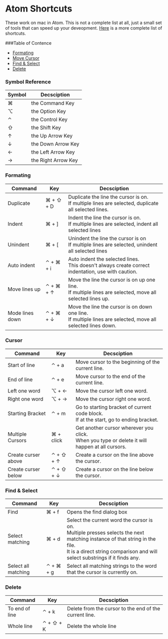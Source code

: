 # Atom Shortcuts
These work on mac in Atom. This is not a complete list at all, just a small set of tools that can speed up your deveopment. [Here](https://github.com/nwinkler/atom-keyboard-shortcuts) is a more complete list of shortcuts.

###Table of Contence
* [Formating](#formating)
* [Move Cursor](#cursor)
* [Find & Select](#find--select)
* [Delete](#delete)

### Symbol Reference
| Symbol       | Decsciption             |
| ------------ | ----------------------- | 
| &#x2318;     | the Command Key			 |
| &#x2325;     | the Option Key          |
| &#x2303;     | the Control Key         |
| &#x21E7;     | the Shift Key           |
| &#x2191;     | the Up Arrow Key        |
| &#x2193;     | the Down Arrow Key      |
| &#x2190;     | the Left Arrow Key      |
| &#x2192;     | the Right Arrow Key     |


### Formating
| Command         | Key                            | Decsciption |
| --------------- | ------------------------------ | ----------- |
| Duplicate       | &#x2318; + &#x21E7; + D        |Duplicate the line the cursor is on. <br> If multiple lines are selected, duplicate all selected lines. |
| Indent          | &#x2318; + ]                   | Indent the line the cursor is on. <br> If multiple lines are selected, indent all selected lines |
| Unindent        | &#x2318; + [                   | Unindent the line the cursor is on <br> If multiple lines are selected, unindent all selected lines |
| Auto indent     | &#x2303; + &#x2318; + i        | Auto indent the selected lines. <br> This doesn't always create correct indentation, use with caution. |
| Move lines up   | &#x2303; + &#x2318; + &#x2191; | Move the line the cursor is on up one line. <br> If multiple lines are selected, move all selected lines up. |
| Mode lines down | &#x2303; + &#x2318; + &#x2193; | Move the line the cursor is on down one line. <br> If multiple lines are selected, move all selected lines down.

### Cursor 
| Command             | Key                            | Decsciption |
| ------------------- | ------------------------------ | ------------|
| Start of line       | &#x2303; + a                   | Move cursor to the beginning of the current line. |
| End of line         | &#x2303; + e                   | Move cursor to the end of the current line.
| Left one word       | &#x2325; + &#x2190;            | Move the cursor left one word.  |
| Right one word      | &#x2325; + &#x2192;            | Move the cursor right one word. |
| Starting Bracket    | &#x2303; + m                   | Go to starting bracket of current code block. <br> If at the start, go to ending bracket. |
| Multiple Cursors    | &#x2318; + click               | Get another cursor wherever you click. <br> When you type or delete it will happen at all cursors. |
| Create curser above | &#x2303; + &#x21E7; + &#x2191; | Create a cursor on the line above the cursor. |
| Create curser below | &#x2303; + &#x21E7; + &#x2193; | Create a cursor on the line below the cursor. |

### Find & Select
| Command             | Key                     | Decsciption |
| ------------------- | ----------------------- |-------------|
| Find	               | &#x2318; + f            | Opens the find dialog box |
| Select matching     | &#x2318; + d            | Select the current word the cursor is on. <br> Multiple presses selects the next matching instance of that string in the file. <br> It is a direct string comparison and will select substrings if it finds any. |
| Select all matching | &#x2303; + &#x2318; + g | Select all matching strings to the word that the cursor is currently on. |

### Delete
| Command        | Key                     | Decsciption |
| -------------- | ----------------------- |-------------|
| To end of line | &#x2303; + k            | Delete from the cursor to the end of the current line. |
| Whole line     | &#x2303; + &#x21E7; + K | Delete the whole line |

